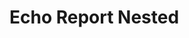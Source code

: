 # Echo Report Nested

<!-- ocirun python python echo.py oui non -->
<!-- ocirun python python echo.py another echo for fun -->
